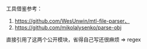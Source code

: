工具借鉴参考：
1. https://github.com/WesUnwin/mtl-file-parser、
2. https://github.com/mikolalysenko/parse-obj

直接引用了这两个公开模块，省得自己写还很麻烦 => regex
